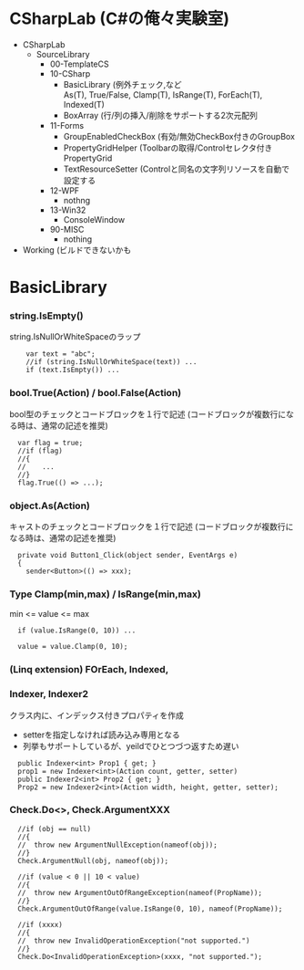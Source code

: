 CSharpLab (C#の俺々実験室)
==============================

* CSharpLab
  * SourceLibrary
    * 00-TemplateCS
    * 10-CSharp
      * BasicLibrary (例外チェック,など  
        As(T), True/False, Clamp(T), IsRange(T), ForEach(T), Indexed(T)
      * BoxArray (行/列の挿入/削除をサポートする2次元配列
    * 11-Forms
      * GroupEnabledCheckBox (有効/無効CheckBox付きのGroupBox
      * PropertyGridHelper (Toolbarの取得/Controlセレクタ付きPropertyGrid
      * TextResourceSetter (Controlと同名の文字列リソースを自動で設定する
    * 12-WPF
      * nothng
    * 13-Win32
      *  ConsoleWindow
    * 90-MISC
      * nothing
* Working (ビルドできないかも

BasicLibrary
============

### string.IsEmpty()
string.IsNullOrWhiteSpaceのラップ
```
    var text = "abc";
    //if (string.IsNullOrWhiteSpace(text)) ...
    if (text.IsEmpty()) ...
```

### bool.True(Action) / bool.False(Action)
bool型のチェックとコードブロックを１行で記述
(コードブロックが複数行になる時は、通常の記述を推奨)
```
  var flag = true;
  //if (flag) 
  //{
  //    ...
  //}
  flag.True(() => ...);
```

### object.As<Type>(Action)
キャストのチェックとコードブロックを１行で記述
(コードブロックが複数行になる時は、通常の記述を推奨)
```
  private void Button1_Click(object sender, EventArgs e)
  {
    sender<Button>(() => xxx);
```

### Type Clamp(min,max) / IsRange(min,max)
min <= value <= max
```
  if (value.IsRange(0, 10)) ...
  
  value = value.Clamp(0, 10);
```

### (Linq extension) FOrEach, Indexed, 

### Indexer<T>, Indexer2<T>
クラス内に、インデックス付きプロパティを作成
* setterを指定しなければ読み込み専用となる
* 列挙もサポートしているが、yeildでひとつづつ返すため遅い
```
  public Indexer<int> Prop1 { get; }
  prop1 = new Indexer<int>(Action count, getter, setter)
  public Indexer2<int> Prop2 { get; }
  Prop2 = new Indexer2<int>(Action width, height, getter, setter);
```

### Check.Do<>, Check.ArgumentXXX

```
  //if (obj == null)
  //{
  //  throw new ArgumentNullException(nameof(obj));
  //}
  Check.ArgumentNull(obj, nameof(obj));

  //if (value < 0 || 10 < value)
  //{
  //  throw new ArgumentOutOfRangeException(nameof(PropName));
  //}
  Check.ArgumentOutOfRange(value.IsRange(0, 10), nameof(PropName));

  //if (xxxx)
  //{
  //  throw new InvalidOperationException("not supported.")
  //}
  Check.Do<InvalidOperationException>(xxxx, "not supported.");
```


